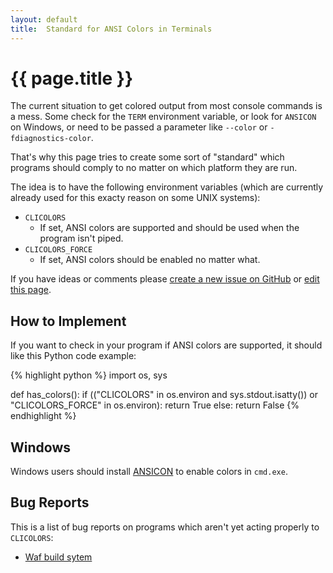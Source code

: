 ```yaml
---
layout: default
title:  Standard for ANSI Colors in Terminals
---
```


# {{ page.title }}

The current situation to get colored output from most console commands is a
mess.
Some check for the `TERM` environment variable, or look for `ANSICON` on
Windows, or need to be passed a parameter like `--color` or
`-fdiagnostics-color`.

That's why this page tries to create some sort of "standard" which programs
should comply to no matter on which platform they are run.

The idea is to have the following environment variables (which are currently
already used for this exacty reason on some UNIX systems):

 * `CLICOLORS`
   * If set, ANSI colors are supported and should be used when the program isn't
     piped.
 * `CLICOLORS_FORCE`
   * If set, ANSI colors should be enabled no matter what.

If you have ideas or comments please
[create a new issue on GitHub](https://github.com/jhasse/clicolors/issues/new)
or [edit this page](https://github.com/jhasse/clicolors/edit/master/index.md).

## How to Implement

If you want to check in your program if ANSI colors are supported, it should
like this Python code example:

{% highlight python %}
import os, sys

def has_colors():
    if (("CLICOLORS" in os.environ and sys.stdout.isatty()) or
        "CLICOLORS_FORCE" in os.environ):
        return True
    else:
        return False
{% endhighlight %}

## Windows

Windows users should install [ANSICON](https://github.com/adoxa/ansicon) to
enable colors in `cmd.exe`.

## Bug Reports

This is a list of bug reports on programs which aren't yet acting properly to
`CLICOLORS`:

 * [Waf build sytem](https://github.com/waf-project/waf/issues/1555)
